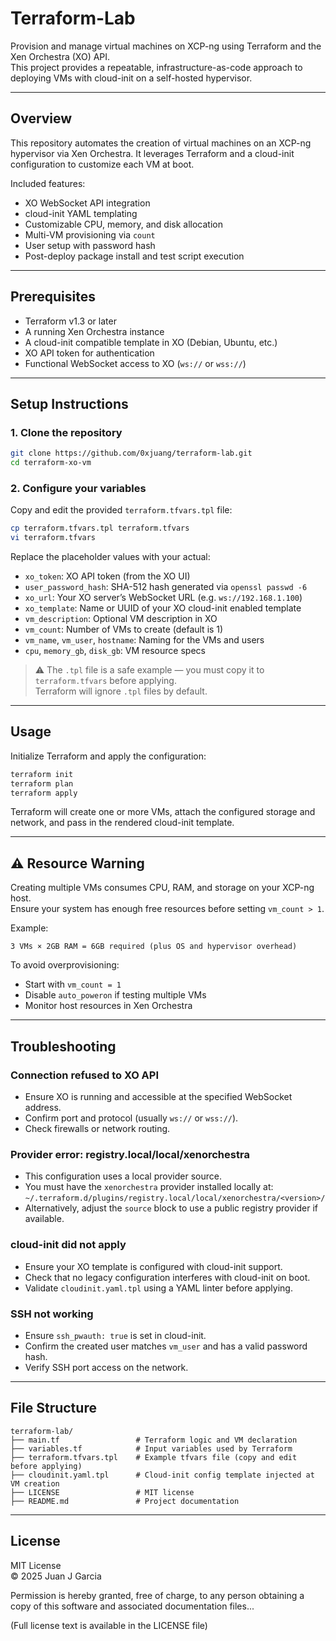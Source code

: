 # Terraform-Lab

Provision and manage virtual machines on XCP-ng using Terraform and the Xen Orchestra (XO) API.  
This project provides a repeatable, infrastructure-as-code approach to deploying VMs with cloud-init on a self-hosted hypervisor.

---

## Overview

This repository automates the creation of virtual machines on an XCP-ng hypervisor via Xen Orchestra. It leverages Terraform and a cloud-init configuration to customize each VM at boot.

Included features:
- XO WebSocket API integration
- cloud-init YAML templating
- Customizable CPU, memory, and disk allocation
- Multi-VM provisioning via `count`
- User setup with password hash
- Post-deploy package install and test script execution

---

## Prerequisites

- Terraform v1.3 or later
- A running Xen Orchestra instance
- A cloud-init compatible template in XO (Debian, Ubuntu, etc.)
- XO API token for authentication
- Functional WebSocket access to XO (`ws://` or `wss://`)

---

## Setup Instructions

### 1. Clone the repository

```bash
git clone https://github.com/0xjuang/terraform-lab.git
cd terraform-xo-vm
```

### 2. Configure your variables

Copy and edit the provided `terraform.tfvars.tpl` file:

```bash
cp terraform.tfvars.tpl terraform.tfvars
vi terraform.tfvars
```

Replace the placeholder values with your actual:
- `xo_token`: XO API token (from the XO UI)
- `user_password_hash`: SHA-512 hash generated via `openssl passwd -6`
- `xo_url`: Your XO server’s WebSocket URL (e.g. `ws://192.168.1.100`)
- `xo_template`: Name or UUID of your XO cloud-init enabled template
- `vm_description`: Optional VM description in XO
- `vm_count`: Number of VMs to create (default is 1)
- `vm_name`, `vm_user`, `hostname`: Naming for the VMs and users
- `cpu`, `memory_gb`, `disk_gb`: VM resource specs

> ⚠️ The `.tpl` file is a safe example — you must copy it to `terraform.tfvars` before applying.  
> Terraform will ignore `.tpl` files by default.

---

## Usage

Initialize Terraform and apply the configuration:

```bash
terraform init
terraform plan
terraform apply
```

Terraform will create one or more VMs, attach the configured storage and network, and pass in the rendered cloud-init template.

---

## ⚠️ Resource Warning

Creating multiple VMs consumes CPU, RAM, and storage on your XCP-ng host.  
Ensure your system has enough free resources before setting `vm_count > 1`.

Example:

```
3 VMs × 2GB RAM = 6GB required (plus OS and hypervisor overhead)
```

To avoid overprovisioning:
- Start with `vm_count = 1`
- Disable `auto_poweron` if testing multiple VMs
- Monitor host resources in Xen Orchestra

---

## Troubleshooting

### Connection refused to XO API

- Ensure XO is running and accessible at the specified WebSocket address.
- Confirm port and protocol (usually `ws://` or `wss://`).
- Check firewalls or network routing.

### Provider error: registry.local/local/xenorchestra

- This configuration uses a local provider source.
- You must have the `xenorchestra` provider installed locally at:
  `~/.terraform.d/plugins/registry.local/local/xenorchestra/<version>/`
- Alternatively, adjust the `source` block to use a public registry provider if available.

### cloud-init did not apply

- Ensure your XO template is configured with cloud-init support.
- Check that no legacy configuration interferes with cloud-init on boot.
- Validate `cloudinit.yaml.tpl` using a YAML linter before applying.

### SSH not working

- Ensure `ssh_pwauth: true` is set in cloud-init.
- Confirm the created user matches `vm_user` and has a valid password hash.
- Verify SSH port access on the network.

---

## File Structure

```
terraform-lab/
├── main.tf                 # Terraform logic and VM declaration
├── variables.tf            # Input variables used by Terraform
├── terraform.tfvars.tpl    # Example tfvars file (copy and edit before applying)
├── cloudinit.yaml.tpl      # Cloud-init config template injected at VM creation
├── LICENSE                 # MIT license
├── README.md               # Project documentation
```

---

## License

MIT License  
© 2025 Juan J Garcia

Permission is hereby granted, free of charge, to any person obtaining a copy of this software and associated documentation files...

(Full license text is available in the LICENSE file)
